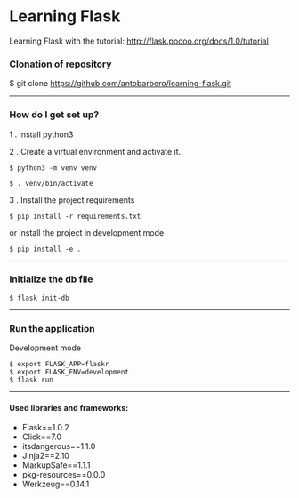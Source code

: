# Learning Flask #

Learning Flask with the tutorial: http://flask.pocoo.org/docs/1.0/tutorial



### Clonation of repository ###

$ git clone https://github.com/antobarbero/learning-flask.git
________________________________________________________________________


### How do I get set up? ###

1 . Install python3

2 . Create a virtual environment and activate it.

```
$ python3 -m venv venv

$ . venv/bin/activate
```

3 . Install the project requirements

```
$ pip install -r requirements.txt

```

or install the project in development mode

```
$ pip install -e .
```

________________________________________________________________________

### Initialize the db file ###

```
$ flask init-db
```
________________________________________________________________________

### Run the application ###

Development mode

```
$ export FLASK_APP=flaskr
$ export FLASK_ENV=development
$ flask run
```
________________________________________________________________________

#### Used libraries and frameworks: ####
* Flask==1.0.2
* Click==7.0
* itsdangerous==1.1.0
* Jinja2==2.10
* MarkupSafe==1.1.1
* pkg-resources==0.0.0
* Werkzeug==0.14.1
